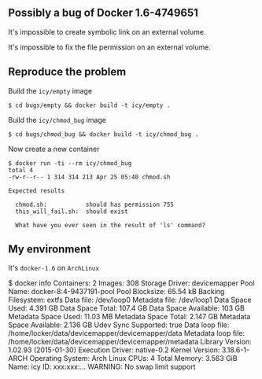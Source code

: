 ## Possibly a bug of Docker 1.6-4749651

It's impossible to create symbolic link
on an external volume.

It's impossible to fix the file permission
on an external volume.

## Reproduce the problem

Build the `icy/empty` image

    $ cd bugs/empty && docker build -t icy/empty .

Build the `icy/chmod_bug` image

    $ cd bugs/chmod_bug && docker build -t icy/chmod_bug .

Now create a new container

    $ docker run -ti --rm icy/chmod_bug
    total 4
    -rw-r--r-- 1 314 314 213 Apr 25 05:40 chmod.sh

    Expected results

      chmod.sh:           should has permission 755
      this_will_fail.sh:  should exist

      What have you ever seen in the result of 'ls' command?

## My environment

It's `docker-1.6` on `ArchLinux`

  $ docker info
  Containers: 2
  Images: 308
  Storage Driver: devicemapper
   Pool Name: docker-8:4-9437191-pool
   Pool Blocksize: 65.54 kB
   Backing Filesystem: extfs
   Data file: /dev/loop0
   Metadata file: /dev/loop1
   Data Space Used: 4.391 GB
   Data Space Total: 107.4 GB
   Data Space Available: 103 GB
   Metadata Space Used: 11.03 MB
   Metadata Space Total: 2.147 GB
   Metadata Space Available: 2.136 GB
   Udev Sync Supported: true
   Data loop file: /home/locker/data/devicemapper/devicemapper/data
   Metadata loop file: /home/locker/data/devicemapper/devicemapper/metadata
   Library Version: 1.02.93 (2015-01-30)
  Execution Driver: native-0.2
  Kernel Version: 3.18.6-1-ARCH
  Operating System: Arch Linux
  CPUs: 4
  Total Memory: 3.563 GiB
  Name: icy
  ID: xxx:xxx:...
  WARNING: No swap limit support
